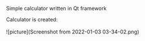Simple calculator written in Qt framework

Calculator is created:\
  <br>
  ![picture](Screenshot from 2022-01-03 03-34-02.png)
  <br>
